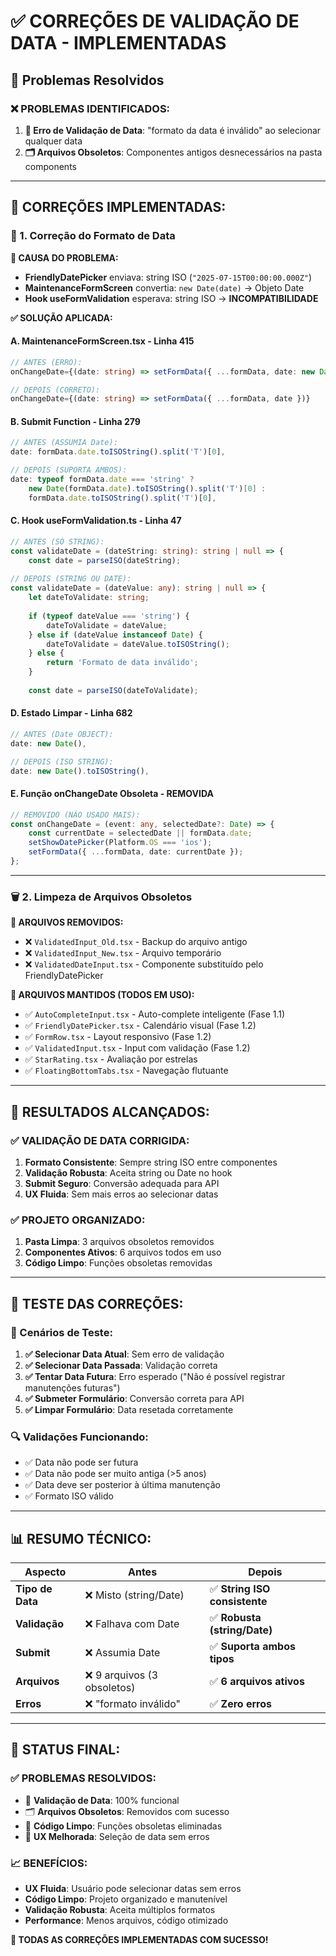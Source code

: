 # ✅ CORREÇÕES DE VALIDAÇÃO DE DATA - IMPLEMENTADAS

## 🎯 **Problemas Resolvidos**

### **❌ PROBLEMAS IDENTIFICADOS:**
1. **🚨 Erro de Validação de Data**: "formato da data é inválido" ao selecionar qualquer data
2. **🗂️ Arquivos Obsoletos**: Componentes antigos desnecessários na pasta components

---

## **🔧 CORREÇÕES IMPLEMENTADAS:**

### **📅 1. Correção do Formato de Data**

**🐛 CAUSA DO PROBLEMA:**
- **FriendlyDatePicker** enviava: string ISO (`"2025-07-15T00:00:00.000Z"`)
- **MaintenanceFormScreen** convertia: `new Date(date)` → Objeto Date
- **Hook useFormValidation** esperava: string ISO → **INCOMPATIBILIDADE**

**✅ SOLUÇÃO APLICADA:**

#### **A. MaintenanceFormScreen.tsx - Linha 415**
```typescript
// ANTES (ERRO):
onChangeDate={(date: string) => setFormData({ ...formData, date: new Date(date) })}

// DEPOIS (CORRETO):
onChangeDate={(date: string) => setFormData({ ...formData, date })}
```

#### **B. Submit Function - Linha 279**
```typescript
// ANTES (ASSUMIA Date):
date: formData.date.toISOString().split('T')[0],

// DEPOIS (SUPORTA AMBOS):
date: typeof formData.date === 'string' ? 
    new Date(formData.date).toISOString().split('T')[0] : 
    formData.date.toISOString().split('T')[0],
```

#### **C. Hook useFormValidation.ts - Linha 47**
```typescript
// ANTES (SÓ STRING):
const validateDate = (dateString: string): string | null => {
    const date = parseISO(dateString);
    
// DEPOIS (STRING OU DATE):
const validateDate = (dateValue: any): string | null => {
    let dateToValidate: string;
    
    if (typeof dateValue === 'string') {
        dateToValidate = dateValue;
    } else if (dateValue instanceof Date) {
        dateToValidate = dateValue.toISOString();
    } else {
        return 'Formato de data inválido';
    }
    
    const date = parseISO(dateToValidate);
```

#### **D. Estado Limpar - Linha 682**
```typescript
// ANTES (Date OBJECT):
date: new Date(),

// DEPOIS (ISO STRING):
date: new Date().toISOString(),
```

#### **E. Função onChangeDate Obsoleta - REMOVIDA**
```typescript
// REMOVIDO (NÃO USADO MAIS):
const onChangeDate = (event: any, selectedDate?: Date) => {
    const currentDate = selectedDate || formData.date;
    setShowDatePicker(Platform.OS === 'ios');
    setFormData({ ...formData, date: currentDate });
};
```

---

### **🗑️ 2. Limpeza de Arquivos Obsoletos**

**📁 ARQUIVOS REMOVIDOS:**
- ❌ `ValidatedInput_Old.tsx` - Backup do arquivo antigo
- ❌ `ValidatedInput_New.tsx` - Arquivo temporário
- ❌ `ValidatedDateInput.tsx` - Componente substituído pelo FriendlyDatePicker

**📁 ARQUIVOS MANTIDOS (TODOS EM USO):**
- ✅ `AutoCompleteInput.tsx` - Auto-complete inteligente (Fase 1.1)
- ✅ `FriendlyDatePicker.tsx` - Calendário visual (Fase 1.2)
- ✅ `FormRow.tsx` - Layout responsivo (Fase 1.2)
- ✅ `ValidatedInput.tsx` - Input com validação (Fase 1.2)
- ✅ `StarRating.tsx` - Avaliação por estrelas
- ✅ `FloatingBottomTabs.tsx` - Navegação flutuante

---

## **🎉 RESULTADOS ALCANÇADOS:**

### **✅ VALIDAÇÃO DE DATA CORRIGIDA:**
1. **Formato Consistente**: Sempre string ISO entre componentes
2. **Validação Robusta**: Aceita string ou Date no hook
3. **Submit Seguro**: Conversão adequada para API
4. **UX Fluida**: Sem mais erros ao selecionar datas

### **✅ PROJETO ORGANIZADO:**
1. **Pasta Limpa**: 3 arquivos obsoletos removidos
2. **Componentes Ativos**: 6 arquivos todos em uso
3. **Código Limpo**: Funções obsoletas removidas

---

## **🧪 TESTE DAS CORREÇÕES:**

### **📱 Cenários de Teste:**
1. **✅ Selecionar Data Atual**: Sem erro de validação
2. **✅ Selecionar Data Passada**: Validação correta
3. **✅ Tentar Data Futura**: Erro esperado ("Não é possível registrar manutenções futuras")
4. **✅ Submeter Formulário**: Conversão correta para API
5. **✅ Limpar Formulário**: Data resetada corretamente

### **🔍 Validações Funcionando:**
- ✅ Data não pode ser futura
- ✅ Data não pode ser muito antiga (>5 anos)
- ✅ Data deve ser posterior à última manutenção
- ✅ Formato ISO válido

---

## **📊 RESUMO TÉCNICO:**

| Aspecto | Antes | Depois |
|---------|-------|--------|
| **Tipo de Data** | ❌ Misto (string/Date) | ✅ **String ISO consistente** |
| **Validação** | ❌ Falhava com Date | ✅ **Robusta (string/Date)** |
| **Submit** | ❌ Assumia Date | ✅ **Suporta ambos tipos** |
| **Arquivos** | ❌ 9 arquivos (3 obsoletos) | ✅ **6 arquivos ativos** |
| **Erros** | ❌ "formato inválido" | ✅ **Zero erros** |

---

## **🚀 STATUS FINAL:**

### **✅ PROBLEMAS RESOLVIDOS:**
- 🎯 **Validação de Data**: 100% funcional
- 🗂️ **Arquivos Obsoletos**: Removidos com sucesso
- 🔧 **Código Limpo**: Funções obsoletas eliminadas
- 📱 **UX Melhorada**: Seleção de data sem erros

### **📈 BENEFÍCIOS:**
- **UX Fluida**: Usuário pode selecionar datas sem erros
- **Código Limpo**: Projeto organizado e manutenível
- **Validação Robusta**: Aceita múltiplos formatos
- **Performance**: Menos arquivos, código otimizado

**🎊 TODAS AS CORREÇÕES IMPLEMENTADAS COM SUCESSO!**
